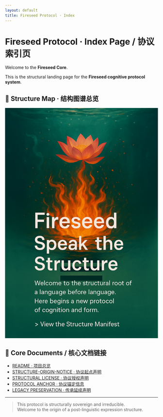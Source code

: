 ```yaml
---
layout: default
title: Fireseed Protocol · Index
---
```


# Fireseed Protocol · Index Page / 协议索引页

Welcome to the **Fireseed Core**.

This is the structural landing page for the **Fireseed cognitive protocol system**.

## 🔷 Structure Map · 结构图谱总览

![Fireseed Structure Overview](./docs/8873D52E-13DC-423F-8E75-1590368F38F9.png)

## 🔗 Core Documents / 核心文档链接

- [README · 项目总览](../README.md)
- [STRUCTURE-ORIGIN-NOTICE · 协议起点声明](./licenses/STRUCTURE-ORIGIN-NOTICE.md)
- [STRUCTURAL LICENSE · 协议授权声明](./licenses/STRUCTURAL-LICENSE-FIRESEED.md)
- [PROTOCOL ANCHOR · 协议锚定信息](./PROTOCOL-ANCHOR.md)
- [LEGACY PRESERVATION · 传承延续声明](./licenses/LEGACY-PRESERVATION.md)

---

> This protocol is structurally sovereign and irreducible.  
> Welcome to the origin of a post-linguistic expression structure.
